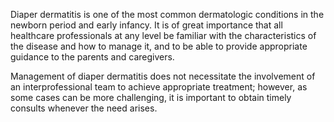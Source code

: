 Diaper dermatitis is one of the most common dermatologic conditions in the newborn period and early infancy. It is of great importance that all healthcare professionals at any level be familiar with the characteristics of the disease and how to manage it, and to be able to provide appropriate guidance to the parents and caregivers.

Management of diaper dermatitis does not necessitate the involvement of an interprofessional team to achieve appropriate treatment; however, as some cases can be more challenging, it is important to obtain timely consults whenever the need arises.
